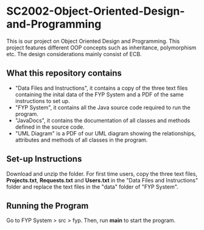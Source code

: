 # SC2002-Object-Oriented-Design-and-Programming
This is our project on Object Oriented Design and Programming. This project features different OOP concepts such as inheritance, polymorphism etc. The design considerations mainly consist of ECB.

## What this repository contains
- "Data Files and Instructions", it contains a copy of the three text files containing the inital data of the FYP System and a PDF of the same instructions to set up. 
- "FYP System", it contains all the Java source code required to run the program. 
- "JavaDocs", it contains the documentation of all classes and methods defined in the source code.
- "UML Diagram" is a PDF of our UML diagram showing the relationships, attributes and methods of all classes in the program.

## Set-up Instructions
Download and unzip the folder. For first time users, copy the three text files, <b>Projects.txt</b>, <b>Requests.txt</b> and <b>Users.txt</b> in the "Data Files and Instructions" folder and replace the text files in the "data" folder of "FYP System".

## Running the Program
Go to FYP System > src > fyp. Then, run <b>main</b> to start the program.

